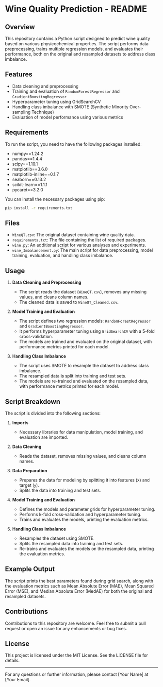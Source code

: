 
# Wine Quality Prediction - README

## Overview
This repository contains a Python script designed to predict wine quality based on various physicochemical properties. The script performs data preprocessing, trains multiple regression models, and evaluates their performance, both on the original and resampled datasets to address class imbalance.

## Features
- Data cleaning and preprocessing
- Training and evaluation of `RandomForestRegressor` and `GradientBoostingRegressor`
- Hyperparameter tuning using GridSearchCV
- Handling class imbalance with SMOTE (Synthetic Minority Over-sampling Technique)
- Evaluation of model performance using various metrics

## Requirements
To run the script, you need to have the following packages installed:
- numpy==1.24.2
- pandas==1.4.4
- scipy==1.10.1
- matplotlib==3.6.0
- matplotlib-inline==0.1.7
- seaborn==0.13.2
- scikit-learn==1.1.1
- pycaret==3.2.0

You can install the necessary packages using pip:
```bash
pip install -r requirements.txt
```

## Files
- `WineQT.csv`: The original dataset containing wine quality data.
- `requirements.txt`: The file containing the list of required packages.
- `wine.py`: An additional script for various analyses and experiments.
- `wine_Imbalancement.py`: The main script for data preprocessing, model training, evaluation, and handling class imbalance.

## Usage
1. **Data Cleaning and Preprocessing**
   - The script reads the dataset (`WineQT.csv`), removes any missing values, and cleans column names.
   - The cleaned data is saved to `WineQT_Cleaned.csv`.

2. **Model Training and Evaluation**
   - The script defines two regression models: `RandomForestRegressor` and `GradientBoostingRegressor`.
   - It performs hyperparameter tuning using `GridSearchCV` with a 5-fold cross-validation.
   - The models are trained and evaluated on the original dataset, with performance metrics printed for each model.

3. **Handling Class Imbalance**
   - The script uses SMOTE to resample the dataset to address class imbalance.
   - The resampled data is split into training and test sets.
   - The models are re-trained and evaluated on the resampled data, with performance metrics printed for each model.

## Script Breakdown
The script is divided into the following sections:

1. **Imports**
   - Necessary libraries for data manipulation, model training, and evaluation are imported.

2. **Data Cleaning**
   - Reads the dataset, removes missing values, and cleans column names.

3. **Data Preparation**
   - Prepares the data for modeling by splitting it into features (`X`) and target (`y`).
   - Splits the data into training and test sets.

4. **Model Training and Evaluation**
   - Defines the models and parameter grids for hyperparameter tuning.
   - Performs k-fold cross-validation and hyperparameter tuning.
   - Trains and evaluates the models, printing the evaluation metrics.

5. **Handling Class Imbalance**
   - Resamples the dataset using SMOTE.
   - Splits the resampled data into training and test sets.
   - Re-trains and evaluates the models on the resampled data, printing the evaluation metrics.

## Example Output
The script prints the best parameters found during grid search, along with the evaluation metrics such as Mean Absolute Error (MAE), Mean Squared Error (MSE), and Median Absolute Error (MedAE) for both the original and resampled datasets.

## Contributions
Contributions to this repository are welcome. Feel free to submit a pull request or open an issue for any enhancements or bug fixes.

## License
This project is licensed under the MIT License. See the LICENSE file for details.

---

For any questions or further information, please contact [Your Name] at [Your Email].
